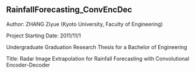 ## RainfallForecasting_ConvEncDec

Author: ZHANG Ziyue (Kyoto University, Faculty of Engineering)

Project Starting Date: 2011/11/1

Undergraduate Graduation Research Thesis for a Bachelor of Engineering

Title: Radar Image Extrapolation for Rainfall Forecasting with Convolutional Encoder-Decoder
